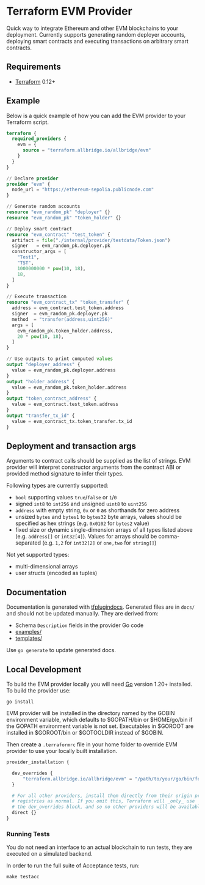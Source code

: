 # Terraform EVM Provider

Quick way to integrate Ethereum and other EVM blockchains to your deployment. Currently supports generating random deployer accounts, deploying smart contracts and executing transactions on arbitrary smart contracts.

## Requirements

- [Terraform](https://www.terraform.io/downloads.html) 0.12+

## Example

Below is a quick example of how you can add the EVM provider to your Terraform script.

```terraform
terraform {
  required_providers {
    evm = {
      source = "terraform.allbridge.io/allbridge/evm"
    }
  }
}

// Declare provider
provider "evm" {
  node_url = "https://ethereum-sepolia.publicnode.com"
}

// Generate random accounts
resource "evm_random_pk" "deployer" {}
resource "evm_random_pk" "token_holder" {}

// Deploy smart contract
resource "evm_contract" "test_token" {
  artifact = file("./internal/provider/testdata/Token.json")
  signer   = evm_random_pk.deployer.pk
  constructor_args = [
    "Test1",
    "TST",
    1000000000 * pow(10, 18),
    18,
  ]
}

// Execute transaction
resource "evm_contract_tx" "token_transfer" {
  address = evm_contract.test_token.address
  signer  = evm_random_pk.deployer.pk
  method  = "transfer(address,uint256)"
  args = [
    evm_random_pk.token_holder.address,
    20 * pow(10, 18),
  ]
}

// Use outputs to print computed values
output "deployer_address" {
  value = evm_random_pk.deployer.address
}
output "holder_address" {
  value = evm_random_pk.token_holder.address
}
output "token_contract_address" {
  value = evm_contract.test_token.address
}
output "transfer_tx_id" {
  value = evm_contract_tx.token_transfer.tx_id
}
```

## Deployment and transaction args

Arguments to contract calls should be supplied as the list of strings. EVM provider will interpret constructor arguments from the contract ABI or provided method signature to infer their types.

Following types are currently supported:
- `bool` supporting values `true`/`false` or `1`/`0`
- signed `int8` to `int256` and unsigned `uint8` to `uint256`
- `address` with empty string, `0x` or `0` as shorthands for zero address
- unsized `bytes` and `bytes1` to `bytes32` byte arrays, values should be specified as hex strings (e.g. `0x0102` for `bytes2` value)
- fixed size or dynamic single-dimension arrays of all types listed above (e.g. `address[]` or `int32[4]`). Values for arrays should be comma-separated (e.g. `1,2` for `int32[2]` or `one,two` for `string[]`)

Not yet supported types:
- multi-dimensional arrays
- user structs (encoded as tuples)

## Documentation

Documentation is generated with
[tfplugindocs](https://github.com/hashicorp/terraform-plugin-docs). Generated
files are in `docs/` and should not be updated manually. They are derived from:

- Schema `Description` fields in the provider Go code
- [examples/](./examples)
- [templates/](./templates)

Use `go generate` to update generated docs.

## Local Development

To build the EVM provider locally you will need [Go](https://go.dev/doc/install) version 1.20+ installed. To build the provider use:

```
go install
```

EVM provider will be installed in the directory named by the GOBIN environment
variable, which defaults to $GOPATH/bin or $HOME/go/bin if the GOPATH
environment variable is not set. Executables in $GOROOT
are installed in $GOROOT/bin or $GOTOOLDIR instead of $GOBIN.

Then create a `.terraformrc` file in your home folder to override EVM provider to use your locally built installation.

```terraform
provider_installation {

  dev_overrides {
      "terraform.allbridge.io/allbridge/evm" = "/path/to/your/go/bin/folder"
  }

  # For all other providers, install them directly from their origin provider
  # registries as normal. If you omit this, Terraform will _only_ use
  # the dev_overrides block, and so no other providers will be available.
  direct {}
}
```

### Running Tests

You do not need an interface to an actual blockchain to run tests, they are executed on a simulated backend.

In order to run the full suite of Acceptance tests, run:

```
make testacc
```